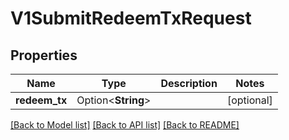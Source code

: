 # V1SubmitRedeemTxRequest

## Properties

| Name          | Type               | Description | Notes      |
| ------------- | ------------------ | ----------- | ---------- |
| **redeem_tx** | Option<**String**> |             | [optional] |

[[Back to Model list]](../README.md#documentation-for-models) [[Back to API list]](../README.md#documentation-for-api-endpoints) [[Back to README]](../README.md)
